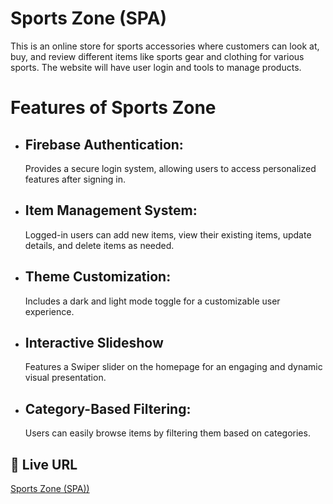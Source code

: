 # Sports Zone (SPA)

This is an online store for sports accessories where customers can look at, buy, and review different items like sports gear and clothing for various sports. The website will have user login and tools to manage products.

# Features of Sports Zone

- ## Firebase Authentication:
  Provides a secure login system, allowing users to access personalized features after signing in.
- ## Item Management System:
  Logged-in users can add new items, view their existing items, update details, and delete items as needed.
- ## Theme Customization:
  Includes a dark and light mode toggle for a customizable user experience.
- ## Interactive Slideshow
  Features a Swiper slider on the homepage for an engaging and dynamic visual presentation.
- ## Category-Based Filtering:
  Users can easily browse items by filtering them based on categories.

## 🔗 Live URL

[Sports Zone (SPA))](https://cool-quokka-4b3e33.netlify.app/)
